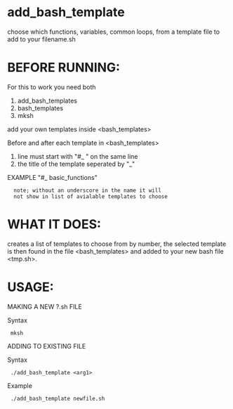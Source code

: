 # add_bash_template
choose which functions, variables, common loops, from a template file to add to your filename.sh


# BEFORE RUNNING:

For this to work you need both
  1) add_bash_templates
  2) bash_templates 
  3) mksh

add your own templates inside \<bash_templates\>
  
Before and after each template in \<bash_templates\> 
  1) line must start with "#_ " on the same line
  2) the title of the template seperated by "_"
    
   EXAMPLE "#_ basic_functions"
   
      note; without an underscore in the name it will
      not show in list of avialable templates to choose


# WHAT IT DOES:
  
  creates a list of templates to choose from by number, the
  selected template is then found in the file \<bash_templates\>
  and added to your new bash file \<tmp.sh\>. 


# USAGE: 

MAKING A NEW  \?.sh FILE

  
   Syntax
   
     mksh


ADDING TO EXISTING FILE


   Syntax 
   
     ./add_bash_template <arg1> 

   Example 
        
     ./add_bash_template newfile.sh
  

